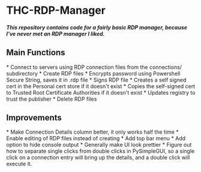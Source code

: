 # THC-RDP-Manager
<h5>This repository contains code for a fairly basic RDP manager, because I've never met an RDP manager I liked.</h5>
<h2>Main Functions</h2>
* Connect to servers using RDP connection files from the connections/ subdirectory
* Create RDP files 
  * Encrypts password using Powershell Secure String, saves it in .rdp file
  * Signs RDP file
  * Creates a self signed cert in the Personal cert store if it doesn't exist
  * Copies the self-signed cert to Trusted Root Certificate Authorities if it doesn't exist
  * Updates registry to trust the publisher
* Delete RDP files
<h2>Improvements</h2>
* Make Connection Details column better, it only works half the time
* Enable editing of RDP files instead of creating
* Add top bar menu
* Add option to hide console output
* Generally make UI look prettier
* Figure out how to separate single clicks from double clicks in PySimpleGUI, so a single click on a connection entry will bring up the details, and a double click will execute it.  
